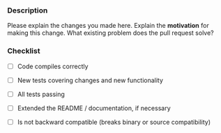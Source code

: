 ### Description

Please explain the changes you made here.
Explain the **motivation** for making this change. What existing problem does the pull request solve?

### Checklist

- [ ] Code compiles correctly
- [ ] New tests covering changes and new functionality
- [ ] All tests passing
- [ ] Extended the README / documentation, if necessary
- [ ] Is not backward compatible (breaks binary or source compatibility)

